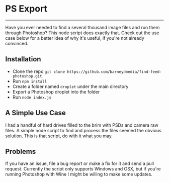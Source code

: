 # PS Export
___

Have you ever needed to find a several thousand image files and run them through Photoshop? This node script does exactly that. Check out the use case below for a better idea of why it's useful, if you're not already convinced.

## Installation

* Clone the repo `git clone https://github.com/barneydmedia/find-feed-photoshop.git`
* Run `npm install`
* Create a folder named `droplet` under the main directory
* Export a Photoshop droplet into the folder
* Run `node index.js`

## A Simple Use Case

I had a handful of hard drives filled to the brim with PSDs and camera raw files. A simple node script to find and process the files seemed the obvious solution. This is that script, do with it what you may.

## Problems

If you have an issue, file a bug report or make a fix for it and send a pull request. Currently the script only supports Windows and OSX, but if you're running Photoshop with Wine I might be willing to make some updates.